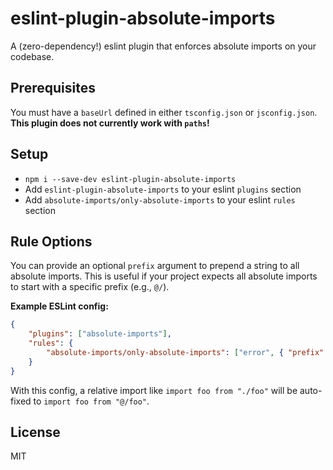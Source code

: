 # eslint-plugin-absolute-imports

A (zero-dependency!) eslint plugin that enforces absolute imports on your codebase.

## Prerequisites

You must have a `baseUrl` defined in either `tsconfig.json` or `jsconfig.json`. **This plugin does not currently work with `paths`!**


## Setup

- `npm i --save-dev eslint-plugin-absolute-imports`
- Add `eslint-plugin-absolute-imports` to your eslint `plugins` section
- Add `absolute-imports/only-absolute-imports` to your eslint `rules` section

## Rule Options

You can provide an optional `prefix` argument to prepend a string to all absolute imports. This is useful if your project expects all absolute imports to start with a specific prefix (e.g., `@/`).

**Example ESLint config:**

```json
{
	"plugins": ["absolute-imports"],
	"rules": {
		"absolute-imports/only-absolute-imports": ["error", { "prefix": "@" }]
	}
}
```

With this config, a relative import like `import foo from "./foo"` will be auto-fixed to `import foo from "@/foo"`.

## License

MIT
